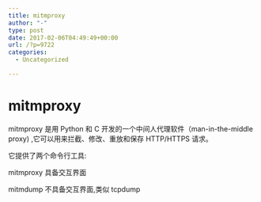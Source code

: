 ```yaml
---
title: mitmproxy
author: "-"
type: post
date: 2017-02-06T04:49:49+00:00
url: /?p=9722
categories:
  - Uncategorized

---
```

# mitmproxy
mitmproxy 是用 Python 和 C 开发的一个中间人代理软件（man-in-the-middle proxy) ,它可以用来拦截、修改、重放和保存 HTTP/HTTPS 请求。

它提供了两个命令行工具: 

mitmproxy 具备交互界面
  
mitmdump 不具备交互界面,类似 tcpdump
